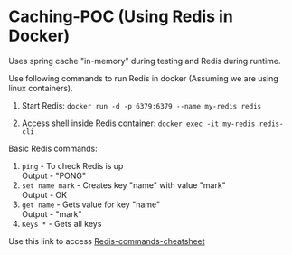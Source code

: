 # Caching-POC (Using Redis in Docker)

Uses spring cache "in-memory" during testing and Redis during runtime.

Use following commands to run Redis in docker (Assuming we are using linux containers).

1. Start Redis:
`docker run -d -p 6379:6379 --name my-redis redis`

2. Access shell inside Redis container:
`docker exec -it my-redis redis-cli`  

Basic Redis commands:  
1. `ping` - To check Redis is up  
Output - "PONG"  
2. `set name mark` - Creates key "name" with value "mark"  
Output - OK  
3. `get name` - Gets value for key "name"  
Output - "mark"  
4. `Keys *` - Gets all keys

Use this link to access [Redis-commands-cheatsheet](https://gist.github.com/LeCoupa/1596b8f359ad8812c7271b5322c30946)  
